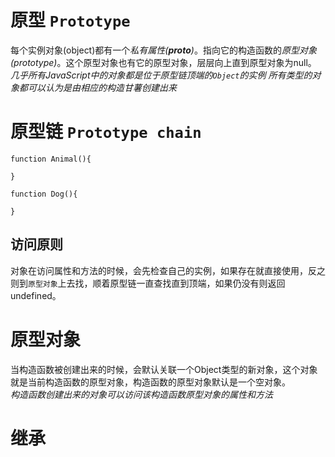 # 原型 `Prototype`  
每个实例对象(object)都有一个*私有属性(__proto__)*。指向它的构造函数的*原型对象(prototype)*。这个原型对象也有它的原型对象，层层向上直到原型对象为null。  
*几乎所有JavaScript中的对象都是位于原型链顶端的`Object`的实例*
*所有类型的对象都可以认为是由相应的构造甘薯创建出来*
# 原型链 `Prototype chain`
```
function Animal(){

}

function Dog(){
  
}
```
## 访问原则
对象在访问属性和方法的时候，会先检查自己的实例，如果存在就直接使用，反之则到`原型对象`上去找，顺着原型链一直查找直到顶端，如果仍没有则返回undefined。  

# 原型对象
当构造函数被创建出来的时候，会默认关联一个Object类型的新对象，这个对象就是当前构造函数的原型对象，构造函数的原型对象默认是一个空对象。  
*构造函数创建出来的对象可以访问该构造函数原型对象的属性和方法*  

# 继承